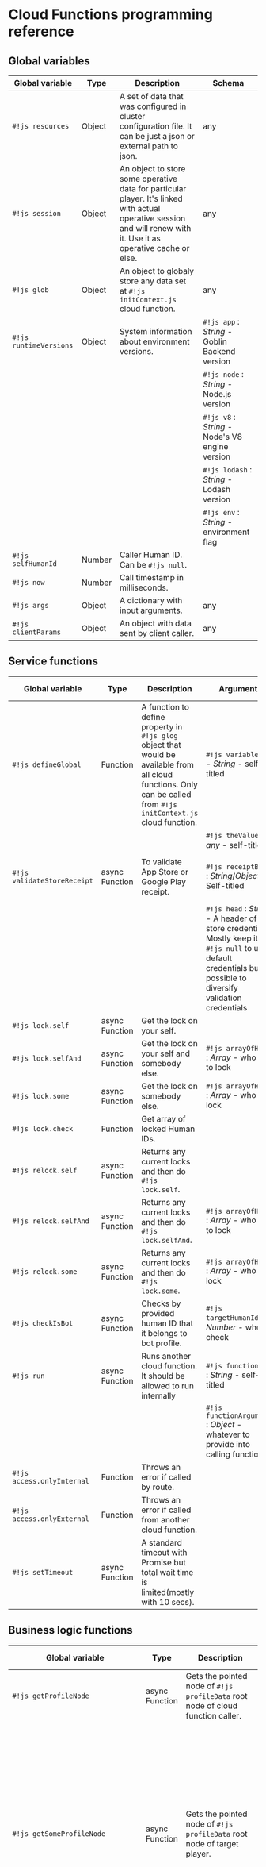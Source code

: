 # Cloud Functions programming reference

## Global variables

| Global variable | Type | Description | Schema |
|-------------------|--------|--------------------------------------------------------------------------------------------------------------------------------------------------------------------|--------------------------------------------|
| `#!js resources` | Object | A set of data that was configured in cluster configuration file. It can be just a json or external path to json. | any |
| `#!js session` | Object | An object to store some operative data for particular player. It's linked with actual operative session and will renew with it. Use it as operative cache or else. | any |
| `#!js glob` | Object | An object to globaly store any data set at `#!js initContext.js` cloud function. | any |
| `#!js runtimeVersions` | Object | System information about environment versions. | `#!js app` : _String_ - Goblin Backend version |
|  |  |  | `#!js node` : _String_ - Node.js version |
|  |  |  | `#!js v8` : _String_ - Node's V8 engine version |
|  |  |  | `#!js lodash` : _String_ - Lodash version |
|  |  |  | `#!js env` : _String_ - environment flag |
| `#!js selfHumanId` | Number | Caller Human ID. Can be `#!js null`. |  |
| `#!js now` | Number | Call timestamp in milliseconds. |  |
| `#!js args` | Object | A dictionary with input arguments. | any |
| `#!js clientParams` | Object | An object with data sent by client caller. | any |

## Service functions

| Global variable | Type | Description | Arguments | Return | Return schema |
|------------------------|----------------|-----------------------------------------------------------------------------------------------------------------------------------------------------------|-----------------------------------------------------------------------------------------------------------------------------------------------------------|---------|---------------------------------------------------------------------------|
| `#!js defineGlobal` | Function | A function to define property in `#!js glog` object that would be available from all cloud functions. Only can be called from `#!js initContext.js` cloud function. | `#!js variableName` - _String_ - self-titled |  |  |
|  |  |  | `#!js theValue` - _any_ - self-titled |  |  |
| `#!js validateStoreReceipt` | async Function | To validate App Store or Google Play receipt. | `#!js receiptBody` : _String_/_Object_ - Self-titled | Object | `#!js isValid` : _boolean_ - whether receipt is valid |
|  |  |  | `#!js head` : _String_ - A header of store credentials. Mostly keep it `#!js null` to use default credentials but it's possible to diversify validation credentials |  | `#!js butDuplicated` : _boolean_ - whether it was already validated previously |
| `#!js lock.self` | async Function | Get the lock on your self. |  |  |  |
| `#!js lock.selfAnd` | async Function | Get the lock on your self and somebody else. | `#!js arrayOfHids` : _Array_ - who else to lock |  |  |
| `#!js lock.some` | async Function | Get the lock on somebody else. | `#!js arrayOfHids` : _Array_ - who to lock |  |  |
| `#!js lock.check` | Function | Get array of locked Human IDs. |  | Array |  |
| `#!js relock.self` | async Function | Returns any current locks and then do `#!js lock.self`. |  |  |  |
| `#!js relock.selfAnd` | async Function | Returns any current locks and then do `#!js lock.selfAnd`. | `#!js arrayOfHids` : _Array_ - who else to lock |  |  |
| `#!js relock.some` | async Function | Returns any current locks and then do `#!js lock.some`. | `#!js arrayOfHids` : _Array_ - who to lock |  |  |
| `#!js checkIsBot` | async Function | Checks by provided human ID that it belongs to bot profile. | `#!js targetHumanId` : _Number_ - who to check | boolean |  |
| `#!js run` | async Function | Runs another cloud function. It should be allowed to run internally | `#!js functionName` : _String_ - self-titled | Object | any |
|  |  |  | `#!js functionArguments` : _Object_ - whatever to provide into calling function |  |  |
| `#!js access.onlyInternal` | Function | Throws an error if called by route. |  |  |  |
| `#!js access.onlyExternal` | Function | Throws an error if called from another cloud function. |  |  |  |
| `#!js setTimeout` | async Function | A standard timeout with Promise but total wait time is limited(mostly with 10 secs). |  |  |  |  

## Business logic functions

| Global variable | Type | Description | Arguments | Return | Return schema |
|-----------------------------------------------|----------------|-------------------------------------------------------------------------------------------------------------------------------------------------------------------------------------------------------------------------------------------------------------------------------------------------------------------------------------------------------------------------------------------------------------------------------------------------------------------------------------------------------------------------------------------------------------------------------------------------------|----------------------------------------------------------------------------------------------------------------------------------------------------------------------------------------------------------------------------------------------------|---------|-------------------------------------------------------|
| `#!js getProfileNode` | async Function | Gets the pointed node of `#!js profileData` root node of cloud function caller. | `#!js nodePath` : _String_ - a json-path what to get | any |  |
|  |  |  | `#!js skip` : _Number_ - skip in case of getting values of array |  |  |
|  |  |  | `#!js limit` : _Number_ - limit in case of getting values of array |  |  |
| `#!js getSomeProfileNode` | async Function | Gets the pointed node of `#!js profileData` root node of target player. | `#!js targetHumanId` : _Number_ - target player's Human ID | any |  |
|  |  |  | `#!js nodePath` : _String_ - a json-path what to get |  |  |
|  |  |  | `#!js skip` : _Number_ - skip in case of getting values of array |  |  |
|  |  |  | `#!js limit` : _Number_ - limit in case of getting values of array |  |  |
| `#!js getPublicProfileNode` | async Function | Gets the pointed node of `#!js publicProfileData` root node of target player. | `#!js targetHumanId` : _Number_ - target player's Human ID | any |  |
|  |  |  | `#!js nodePath` : _String_ - a json-path what to get |  |  |
|  |  |  | `#!js skip` : _Number_ - skip in case of getting values of array |  |  |
|  |  |  | `#!js limit` : _Number_ - limit in case of getting values of array |  |  |
| `#!js setProfileNode` | Function | Sets the node of cloud function caller. It can be: `#!js wlRate`, `#!js ver`, `#!js mmr`, `#!js profileData`, `#!js publicProfileData` or their subnodes. This updating is not at time i.e. update will take effect after this particular function call ends. You can't set conflicting nodes - nodes with same path but one of them deeper. | `#!js nodePath` : _String_ - json-path to node |  |  |
|  |  |  | `#!js value` : _any_ - any value to set. Can't be `#!js NaN` |  |  |
| `#!js setSomeProfileNode` | Function | Sets the node of target player. It can be: `#!js wlRate`, `#!js ver`, `#!js mmr`, `#!js profileData`, `#!js publicProfileData` or their subnodes. This updating is not at time i.e. update will take effect after this particular function call ends. You can't set conflicting nodes - nodes with same path but one of them deeper. | `#!js targetHumanId` : _Number_ - target player's Human ID | any |  |
|  |  |  | `#!js nodePath` : _String_ - json-path to node |  |  |
|  |  |  | `#!js value` : _any_ - any value to set. Can't be `#!js NaN` |  |  |
| `#!js getSelfRating` | async Function | Gets cloud function caller's rating value from particular segment. | `#!js segment` : _String_ - self-titled | Number |  |
| `#!js setSelfRating` | Function | Sets cloud function caller's rating into particular segment. | `#!js segment` : _String_ - self-titled |  |  |
|  |  |  | `#!js value` : _Number_ - self-titled |  |  |
| `#!js getSomeonesRating` | async Function | Gets someone's rating value from particular segment. | `#!js targetHumanId` : _Number_ - target player's Human ID | Number |  |
|  |  |  | `#!js segment` : _String_ - self-titled |  |  |
| `#!js setSomeonesRating` | Function | Sets someone's rating into particular segment. | `#!js segment` : _String_ - self-titled |  |  |
|  |  |  | `#!js value` : _Number_ - self-titled |  |  |
| `#!js getSelfRatings` | async Function | Gets all cloud function caller's records from all segments as key-value object. |  | Object | `#!js { segment: value, ... }` |
| `#!js checkForBattleDebts` | async Function | A function to check current PvE state of player - the player can play only one PvE game at moment. Function checks whether player currently at PvE, if true - returns positive response and deletes game from operative memory, you can hang sanctions on him. |  | boolean |  |
| `#!js matchmaking .getPlayer` | async Function | Match a player without continuation. Use it to search players by rating value in some particular segment. | `#!js segment` : _String_ - target segment | Object | `#!js humanId` : _Number_ - a Human ID of opponent |
|  |  |  | `#!js ranges` : _Array_ - array of objects with strict schema like `#!js [{ from: 1, to: 2 }, { from: 3, to: 4 }]` representing ranges of search among rating values. Also use values `#!js -inf` and `#!js +inf` to represent negative or positive infinity |  |  |
|  |  |  | `#!js nRandom` : _Number_ - optional argument gives ability to pick the random opponent among some amount of appropriate candidates. Gives you randomness |  |  |
|  |  |  | `#!js rememberMatchForMs` : _Number_ - optional argument means that picked opponent will be unavailable to match for some time in milliseconds or till the next matchmake |  |  |
| `#!js matchmaking .getPlayerByLadder` | async Function | Match a player without continuation. Use it to search players by place in rating ladder in some particular segment. | `#!js segment` : _String_ - target segment | Object | `#!js humanId` : _Number_ - a Human ID of opponent |
|  |  |  | `#!js ranges` : _Array_ - array of objects with strict schema like `#!js [{ from: 1, to: 2 }, { from: 3, to: 4 }]` representing ranges of search among places in rating ladder. Also use values `#!js -inf` and `#!js +inf` to represent negative or positive infinity |  |  |
|  |  |  | `#!js nRandom` : _Number_ - optional argument gives ability to pick the random opponent among some amount of appropriate candidates. Gives you randomness |  |  |
|  |  |  | `#!js rememberMatchForMs` : _Number_ - optional argument means that picked opponent will be unavailable to match for some time in milliseconds or till the next matchmake |  |  |
| `#!js matchmaking .getBot` | async Function | Search among bot profiles by bot's rating value. Bot ratings are in separate nameless segment. | `#!js ranges` : _Array_ - array of objects with strict schema like `#!js [{ from: 1, to: 2 }, { from: 3, to: 4 }]` representing ranges of search among rating values. Also use values `#!js -inf` and `#!js +inf` to represent negative or positive infinity | Object | `#!js botHumanId` : _Number_ - a Human ID of bot opponent |
|  |  |  | `#!js nRandom` : _Number_ - optional argument gives ability to pick the random opponent among some amount of appropriate candidates. Gives you randomness |  |  |
|  |  |  | `#!js rememberMatchForMs` : _Number_ - optional argument means that picked opponent will be unavailable to match for some time in milliseconds or till the next matchmake |  |  |
| `#!js matchmaking .checkPvpNoSearch` | async Function | Get cloud function caller's current PvP state. If it in - pvp room data and booking key returns. |  | Object | `#!js c`: _Number_ - connection status from -1 |
|  |  |  |  |  | `#!js stat` : _String_ - string representation of status |
|  |  |  |  |  | `#!js address` : _Object_ - optional pvp room address data |
|  |  |  |  |  | `#!js key` : _String_ - optional booking key |
| `#!js matchmaking .dropMatchmaking` | async Function | Useful service method to force clean all matchmaking data. |  | Object | `#!js forReal` : _boolean_ - was it dropped for real |
| `#!js matchmaking .searchPvpOpponent` | async Function | Matchmaking pvp opponent in real time by rating value at particular segment. Blocks awaiting for some time and can return object like either `#!js { stat: 'MM: timeout', c: -1 }` or `#!js { stat: 'MM: searching', c: 0 }` or `#!js { stat: 'MM: accept or decline the game', c: 1 }` or `#!js { stat: 'MM: waiting for opponent to accept the game', c: 2 }` or `#!js { stat: 'MM: gameroom allocated', c: 3, address: { pvp room address data }, key: 'a booking key' }`. In case of `#!js c === -1` - search is timed out, you can repeat or just respond player to try later. In case of `#!js c === 0` - just repeat call. | `#!js segment` : _String_ - target segment | Object | `#!js c`: _Number_ - connection status from -1 |
|  |  |  | `#!js ranges` : _Array_ - array of objects with strict schema like `#!js [{ from: 1, to: 2 }, { from: 3, to: 4 }]` representing ranges of search among rating values. Also use values `#!js -inf` and `#!js +inf` to represent negative or positive infinity |  | `#!js stat` : _String_ - string representation of status |
|  |  |  | `#!js nRandom` : _Number_ - optional argument gives ability to pick the random opponent among some amount of appropriate candidates. Gives you randomness |  | `#!js address` : _Object_ - optional pvp room address data |
|  |  |  |  |  | `#!js key` : _String_ - optional booking key |
| `#!js matchmaking .searchPvpOpponentByLadder` | async Function | Matchmaking pvp opponent in real time by rating ladder place in particular segment. Blocks awaiting for some time and can return object like either `#!js { stat: 'MM: timeout', c: -1 }` or `#!js { stat: 'MM: searching', c: 0 }` or `#!js { stat: 'MM: accept or decline the game', c: 1 }` or `#!js { stat: 'MM: waiting for opponent to accept the game', c: 2 }` or `#!js { stat: 'MM: gameroom allocated', c: 3, address: { pvp room address data }, key: 'a booking key' }`. In case of `#!js c === -1` - search is timed out, you can repeat or just respond player to try later. In case of `#!js c === 0` - just repeat call. | `#!js segment` : _String_ - target segment | Object | `#!js c`: _Number_ - connection status from -1 |
|  |  |  | `#!js ranges` : _Array_ - array of objects with strict schema like `#!js [{ from: 1, to: 2 }, { from: 3, to: 4 }]` representing ranges of search among places in rating ladder. Also use values `#!js -inf` and `#!js +inf` to represent negative or positive infinity |  | `#!js stat` : _String_ - string representation of status |
|  |  |  | `#!js nRandom` : _Number_ - optional argument gives ability to pick the random opponent among some amount of appropriate candidates. Gives you randomness |  | `#!js address` : _Object_ - optional pvp room address data |
|  |  |  |  |  | `#!js key` : _String_ - optional booking key |
| `#!js matchmaking .searchPvpBotOpponent` | async Function | Pick bot profile to play PvP versus self. Can return either `#!js { stat: 'MM: accept or decline the game', c: 1 }` or `#!js null` in case that no appropriate bot profile. | `#!js ranges` : _Array_ - array of objects with strict schema like `#!js [{ from: 1, to: 2 }, { from: 3, to: 4 }]` representing ranges of search among rating values. Also use values `#!js -inf` and `#!js +inf` to represent negative or positive infinity | Object | `#!js c`: _Number_ - connection status from -1 |
|  |  |  | `#!js nRandom` : _Number_ - optional argument gives ability to pick the random opponent among some amount of appropriate candidates. Gives you randomness |  | `#!js stat` : _String_ - string representation of status |
| `#!js matchmaking .stopSearchingForAnyPvpOpponent` | async Function | Stop searching for real opponent. Works only if your matchmaking status is `#!js MM: searching` - respond with `#!js { stat: 'MM: no more waiting', c: -1 }`. Otherwise it can respond with either `#!js { stat: 'MM: accept or decline the game', c: 1 }` or `#!js { stat: 'MM: waiting for opponent to accept the game', c: 2 }`. |  | Object | `#!js c`: _Number_ - connection status from -1 |
|  |  |  |  |  | `#!js stat` : _String_ - string representation of status |
| `#!js matchmaking .handSelectPvpOpponent` | async Function | Start a PvP versus self pointing fictive opponent's Human ID. Appropriate method to play asynchronous multiplayer. Can return either object `#!js { stat: 'MM: accept or decline the game', c: 1 }` or `#!js null` if no player found with provided Human ID. | `#!js targetHumanId` : _Number_ - fictive opponent's Human ID | Object | `#!js c`: _Number_ - connection status from -1 |
|  |  |  |  |  | `#!js stat` : _String_ - string representation of status |
| `#!js matchmaking .acceptPvpMatch` | async Function | Accepts PvP matchmaking at state `#!js { stat: 'MM: accept or decline the game', c: 1 }`. Can return object like either `#!js { stat: 'MM: waiting for opponent to accept the game', c: 2 }` or `#!js { stat: 'MM: gameroom allocated', c: 3, address: { pvp room address data }, key: 'a booking key' }`. |  | Object | `#!js c`: _Number_ - connection status from -1 |
|  |  |  |  |  | `#!js stat` : _String_ - string representation of status |
|  |  |  |  |  | `#!js address` : _Object_ - optional pvp room address data |
|  |  |  |  |  | `#!js key` : _String_ - optional booking key |
| `#!js matchmaking .waitForPvpOpponentToAccept` | async Function | A blocking async function that waits for real opponent to call `#!js acceptPvpMatch` or `#!js declinePvpMatch` on his side. Returns object like either `#!js { stat: 'MM: waiting for opponent to accept the game', c: 2 }` - in this case you just should repeat call, or `#!js { stat: 'MM: timeout', c: -1 }` - in this case you can't do anything due to matchmaking timed out and dead, or `#!js { stat: 'MM: gameroom allocated', c: 3, address: { pvp room address data }, key: 'a booking key' }`. |  | Object | `#!js c`: _Number_ - connection status from -1 |
|  |  |  |  |  | `#!js stat` : _String_ - string representation of status |
|  |  |  |  |  | `#!js address` : _Object_ - optional pvp room address data |
|  |  |  |  |  | `#!js key` : _String_ - optional booking key |
| `#!js matchmaking .declinePvpMatch` | async Function | Declines PvP matchmaking at state `#!js { stat: 'MM: accept or decline the game', c: 1 }`. Can return object like either `#!js { stat: 'MM: match declined', c: -1 }` or `#!js { stat: 'MM: waiting for opponent to accept the game', c: 2 }` or `#!js { stat: 'MM: gameroom allocated', c: 3, address: { pvp room address data }, key: 'a booking key' }`. |  | Object | `#!js c`: _Number_ - connection status from -1 |
|  |  |  |  |  | `#!js stat` : _String_ - string representation of status |
|  |  |  |  |  | `#!js address` : _Object_ - optional pvp room address data |
|  |  |  |  |  | `#!js key` : _String_ - optional booking key |
| `#!js appendBattleJournalPve` | Function | Puts an entry into PvE battle journal for some target player. It can contain any data. Atomic towards profile modifications, records, receipt validations and other battle journal entries. | `#!js targetHumanId` : _Number_ - self-titled |  |  |
|  |  |  | `#!js theData` : _Object_ - any senseful data that should be added into entry |  |  |
| `#!js appendSelfBattleJournalPve` | Function | Puts an entry into PvE battle journal for cloud function caller. It can contain any data. Atomic towards profile modifications, records, receipt validations and other battle journal entries. | `#!js theData` : _Object_ - any senseful data that should be added into entry |  |  |
| `#!js appendBattleJournalPvp` | Function | Puts an entry into PvP battle journal for actual opponents. It can contain any data payload along with data about both opponents. Atomic towards profile modifications, records, receipt validations and other battle journal entries. | `#!js theData` : _Object_ - any senseful data that should be added into entry |  |  |
|  |  |  | `#!js isAuto` : _boolean_ - whether entry made due to automatic game over |  |  |
|  |  |  | `#!js doNotPersistOpponent` : _boolean_ - flag whether to include data about opponent B into entry. Useful if you play versus self as player A with fictive opponent as player B |  |  |

## Response functions

| Global variable | Type | Description | Arguments | Argument schema | Call as error |
|----------------------------|----------|-------------------------------------------------------------------------------------------------------------------------------------------------------------|-------------------------------------------------------------------------------------------------------------------------------------------------------------------------------------------------------------------------------------------------------------------|------------------------------------------------------------------------------|--------------------------------------|
| `#!js CreateNewProfileResponse` | Function | Response function used at the end of `#!js createNewProfile.js` cloud function. | `#!js profileBody` : _Object_ - a profile body to make new profile from. Should contain strict set of root nodes | `#!js profileData` : _Object_ - any-schema node of private profile data |  |
|  |  |  |  | `#!js publicProfileData` : _Object_ - any-schema node of public profile data |  |
|  |  |  |  | `#!js ver` : _Number_ - a version number of particular profile body. 1 by default |  |
|  |  |  |  | `#!js mmr` : _Number_ - a matchmaking rating of profile |  |
|  |  |  |  | `#!js wlRate` : _Number_ - a win-lose rate of profile |  |
| `#!js MutateProfileResponse` | Function | Response function used at the end of `#!js mutateProfile.js` cloud function. | `#!js silentError` : _String_ - an error message that should go to player during any try to mutate profile if called method `#!js asError` of function's response |  | `#!js MutateProfileResponse() .asError()` |
| `#!js FunctionResponse` | Function | A standard response for any custom cloud function. | `#!js objectToReturn` : _any_ - represents any information that particular cloud function returns. Furthermore can be an error message if called method `#!js asError` of function's response. The data returns to caller or to another cloud function that called this one |  | `#!js FunctionResponse() .asError()` |
| `#!js PveInitResponse` | Function | Response function used at the end of `#!js pveInit.js` cloud function. | `#!js theModel` : _Object_ - operative model to play with made during initialization process |  | `#!js PveInitResponse() .asError()` |
|  |  |  | `#!js objectToReturn` : _any_ - represents any information that goes back to function caller. Furthermore can be an error message if called method `#!js asError` of function's response |  |  |
| `#!js PveActResponse` | Function | Response function used at the end of `#!js pveAct.js` cloud function. | `#!js gameIsOver` : _boolean_ - whether game should be considered as over and `#!js pveFinalize.js` cloud function be called next |  | `#!js PveActResponse() .asError()` |
|  |  |  | `#!js battleModel` : _Object_ - optional modified battle model to push into operative memory. If not provided - not updated |  |  |
|  |  |  | `#!js objectToReturn` : _any_ - represents any information that goes back to function caller. Furthermore can be an error message if called method `#!js asError` of function's response |  |  |
| `#!js PveFinalizeResponse` | Function | Response function used at the end of `#!js pveFinalize.js` cloud function. |  |  |  |
| `#!js PvpResponse` | Function | Response function used at the end of `#!js pvpGeneratePayload.js`, `#!js pvpInitGameplayModel.js`, `#!js pvpGameOverHandler.js` and `#!js pvpCheckGameOver.js` cloud functions. | `#!js objectToReturn` : _any_ - represents any information that goes back to pvp mechanism |  |  |
| `#!js PvpMessageHandler` | Function | Response function used at the end of `#!js pvpTurnHandler.js` cloud function. | `#!js modifiedModel` : _Object_ - optional modified battle model to push into operative memory. If not provided - not updated |  |  |
|  |  |  | `#!js messageForOpponentA` : _Object_ - optional message that goes to player A |  |  |
|  |  |  | `#!js messageForOpponentB` : _Object_ - optional message that goes to player B |  |  |
| `#!js PvpConnectionHandler` | Function | Response function used at the end of `#!js pvpConnectionHandler.js` cloud function. | `#!js messageForConnectedPlayer` : _Object_ - self-titled |  |  |
|  |  |  | `#!js messageForOpponentPlayer` : _Object_ - self-titled |  |  |
| `#!js PvpDisconnectionHandler` | Function | Response function used at the end of `#!js pvpDisconnectionHandler.js` cloud function. | `#!js messageForConnectedOpponent` : _Object_ - self-titled |  |  |
| `#!js PvpAutoDefeatResponse` | Function | Response function used at the end of `#!js pvpAutoCloseHandler.js` cloud function. | `#!js messageForOpponentA` : _Object_ - optional message that goes to player A |  |  |
|  |  |  | `#!js messageForOpponentB` : _Object_ - optional message that goes to player B |  |  |
| `#!js OnMatchmakingResponse` | Function | Response function used at the end of `#!js pvpAutoCloseHandler.js` cloud function. | `#!js segment` : _String_ - in which segment to matchmake |  | `#!js OnMatchmakingResponse() .asError()` |
|  |  |  | `#!js strategy` : _String_ - how to matchmake: either `#!js byr` or `#!js bylad` |  |  |
|  |  |  | `#!js mmDetails` : _Object_ - object with search `rgs` and `nran` | `#!js rgs`: _Array_ - array of objects with strict schema like `#!js [{ from: 1, to: 2 }, { from: 3, to: 4 }]` representing ranges of search among rating values. Also use values `#!js -inf` and `#!js +inf` to represent negative or positive infinity |  |
|  |  |  |  | `#!js nran` : _Number_ - optional argument gives ability to pick the random opponent among some amount of appropriate candidates. Gives you randomness |  |